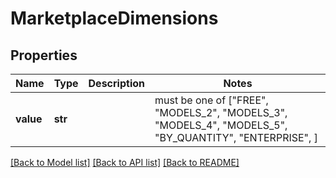 # MarketplaceDimensions


## Properties
Name | Type | Description | Notes
------------ | ------------- | ------------- | -------------
**value** | **str** |  |  must be one of ["FREE", "MODELS_2", "MODELS_3", "MODELS_4", "MODELS_5", "BY_QUANTITY", "ENTERPRISE", ]

[[Back to Model list]](../README.md#documentation-for-models) [[Back to API list]](../README.md#documentation-for-api-endpoints) [[Back to README]](../README.md)


